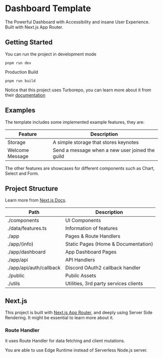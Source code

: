 # Dashboard Template

The Powerful Dashboard with Accessibility and insane User Experience.
Built with Next.js App Router.

## Getting Started

You can run the project in development mode

```
pnpm run dev
```

Production Build

```
pnpm run build
```

Notice that this project uses Turborepo, you can learn more about it from their [documentation](https://turbo.build/)

## Examples

The template includes some implemented example features, they are:

| Feature         | Description                                     |
| --------------- | ----------------------------------------------- |
| Storage         | A simple storage that stores keynotes           |
| Welcome Message | Send a message when a new user joined the guild |

The other features are showcases for different components such as Chart, Select and Form.

## Project Structure

Learn more from [Next.js Docs](https://nextjs.org/docs/getting-started/project-structure).

| Path                    | Description                           |
| ----------------------- | ------------------------------------- |
| ./components            | UI Components                         |
| ./data/features.ts      | Information of features               |
| ./app                   | Pages & Route Handlers                |
| ./app/(info)            | Static Pages (Home & Documentation)   |
| ./app/dashboard         | App Dashboard Pages                   |
| ./app/api               | API Handlers                          |
| ./app/api/auth/callback | Discord OAuth2 callback handler       |
| ./public                | Pubilc Assets                         |
| ./utils                 | Utilities, 3rd party services clients |

## Next.js

This project is built with [Next.js App Router](https://nextjs.org/docs), and deeply using Server Side Rendering. It might be essential to learn more about it.

### Route Handler

it uses Route Handler for data fetching and client mutations.

You are able to use Edge Runtime instead of Serverless Node.js server.
